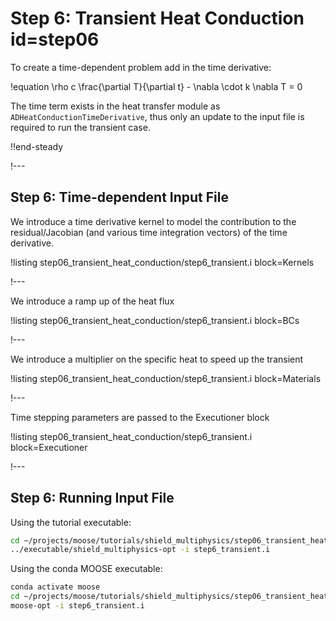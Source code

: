 # Step 6: Transient Heat Conduction id=step06

To create a time-dependent problem add in the time derivative:

!equation
\rho c \frac{\partial T}{\partial t} - \nabla \cdot k \nabla T = 0

The time term exists in the heat transfer module as `ADHeatConductionTimeDerivative`, thus
only an update to the input file is required to run the transient case.

!!end-steady

!---

## Step 6: Time-dependent Input File

We introduce a time derivative kernel to model the contribution to the residual/Jacobian (and various time integration vectors) of the time derivative.

!listing step06_transient_heat_conduction/step6_transient.i block=Kernels

!---

We introduce a ramp up of the heat flux

!listing step06_transient_heat_conduction/step6_transient.i block=BCs

!---

We introduce a multiplier on the specific heat to speed up the transient

!listing step06_transient_heat_conduction/step6_transient.i block=Materials

!---

Time stepping parameters are passed to the Executioner block

!listing step06_transient_heat_conduction/step6_transient.i block=Executioner

!---

## Step 6: Running Input File

Using the tutorial executable:

```bash
cd ~/projects/moose/tutorials/shield_multiphysics/step06_transient_heat_conduction
../executable/shield_multiphysics-opt -i step6_transient.i
```

Using the conda MOOSE executable:

```bash
conda activate moose
cd ~/projects/moose/tutorials/shield_multiphysics/step06_transient_heat_conduction
moose-opt -i step6_transient.i
```

